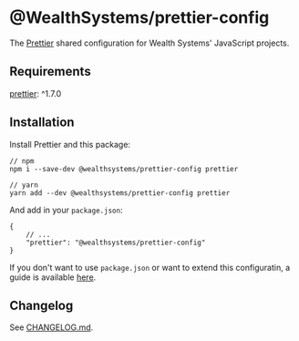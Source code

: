 # @WealthSystems/prettier-config

The [Prettier](https://prettier.io) shared configuration for Wealth Systems' JavaScript projects.

## Requirements

[prettier](https://www.npmjs.com/package/prettier): ^1.7.0

## Installation

Install Prettier and this package:

```
// npm
npm i --save-dev @wealthsystems/prettier-config prettier

// yarn
yarn add --dev @wealthsystems/prettier-config prettier
```

And add in your `package.json`:

```
{
    // ...
    "prettier": "@wealthsystems/prettier-config"
}
```

If you don't want to use `package.json` or want to extend this configuratin, a guide is available [here](https://prettier.io/docs/en/configuration.html#sharing-configurations).

## Changelog

See [CHANGELOG.md](https://github.com/WealthSystems/prettier-config/blob/master/CHANGELOG.md).

